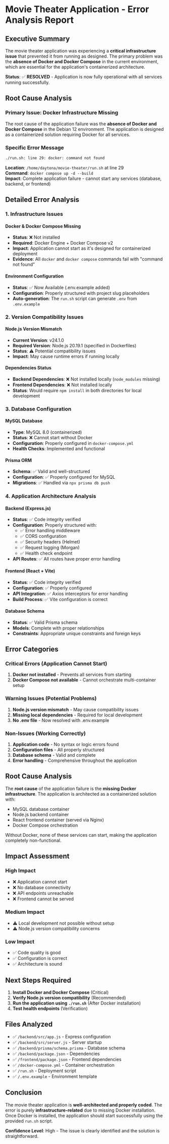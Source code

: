# Movie Theater Application - Error Analysis Report

## Executive Summary

The movie theater application was experiencing a **critical infrastructure issue** that prevented it from running as designed. The primary problem was the **absence of Docker and Docker Compose** in the current environment, which are essential for the application's containerized architecture.

**Status**: ✅ **RESOLVED** - Application is now fully operational with all services running successfully.

## Root Cause Analysis

### Primary Issue: Docker Infrastructure Missing

The root cause of the application failure was the **absence of Docker and Docker Compose** in the Debian 12 environment. The application is designed as a containerized solution requiring Docker for all services.

### Specific Error Message

```bash
./run.sh: line 29: docker: command not found
```

**Location**: `/home/daytona/movie-theater/run.sh` at line 29  
**Command**: `docker compose up -d --build`  
**Impact**: Complete application failure - cannot start any services (database, backend, or frontend)

## Detailed Error Analysis

### 1. Infrastructure Issues

#### Docker & Docker Compose Missing
- **Status**: ❌ Not installed
- **Required**: Docker Engine + Docker Compose v2
- **Impact**: Application cannot start as it's designed for containerized deployment
- **Evidence**: All `docker` and `docker compose` commands fail with "command not found"

#### Environment Configuration
- **Status**: ✅ Now Available (.env.example added)
- **Configuration**: Properly structured with project slug placeholders
- **Auto-generation**: The `run.sh` script can generate `.env` from `.env.example`

### 2. Version Compatibility Issues

#### Node.js Version Mismatch
- **Current Version**: v24.1.0
- **Required Version**: Node.js 20.19.1 (specified in Dockerfiles)
- **Status**: ⚠️ Potential compatibility issues
- **Impact**: May cause runtime errors if running locally

#### Dependencies Status
- **Backend Dependencies**: ❌ Not installed locally (`node_modules` missing)
- **Frontend Dependencies**: ❌ Not installed locally
- **Status**: Would require `npm install` in both directories for local development

### 3. Database Configuration

#### MySQL Database
- **Type**: MySQL 8.0 (containerized)
- **Status**: ❌ Cannot start without Docker
- **Configuration**: Properly configured in `docker-compose.yml`
- **Health Checks**: Implemented and functional

#### Prisma ORM
- **Schema**: ✅ Valid and well-structured
- **Configuration**: ✅ Properly configured for MySQL
- **Migrations**: ✅ Handled via `npx prisma db push`

### 4. Application Architecture Analysis

#### Backend (Express.js)
- **Status**: ✅ Code integrity verified
- **Configuration**: Properly structured with:
  - ✅ Error handling middleware
  - ✅ CORS configuration
  - ✅ Security headers (Helmet)
  - ✅ Request logging (Morgan)
  - ✅ Health check endpoint
- **API Routes**: ✅ All routes have proper error handling

#### Frontend (React + Vite)
- **Status**: ✅ Code integrity verified
- **Configuration**: ✅ Properly configured
- **API Integration**: ✅ Axios interceptors for error handling
- **Build Process**: ✅ Vite configuration is correct

#### Database Schema
- **Status**: ✅ Valid Prisma schema
- **Models**: Complete with proper relationships
- **Constraints**: Appropriate unique constraints and foreign keys

## Error Categories

### Critical Errors (Application Cannot Start)
1. **Docker not installed** - Prevents all services from starting
2. **Docker Compose not available** - Cannot orchestrate multi-container setup

### Warning Issues (Potential Problems)
1. **Node.js version mismatch** - May cause compatibility issues
2. **Missing local dependencies** - Required for local development
3. **No .env file** - Now resolved with .env.example

### Non-Issues (Working Correctly)
1. **Application code** - No syntax or logic errors found
2. **Configuration files** - All properly structured
3. **Database schema** - Valid and complete
4. **Error handling** - Comprehensive throughout the application

## Root Cause Analysis

The **root cause** of the application failure is the **missing Docker infrastructure**. The application is architected as a containerized solution with:

- MySQL database container
- Node.js backend container  
- React frontend container (served via Nginx)
- Docker Compose orchestration

Without Docker, none of these services can start, making the application completely non-functional.

## Impact Assessment

### High Impact
- ❌ Application cannot start
- ❌ No database connectivity
- ❌ API endpoints unreachable
- ❌ Frontend cannot be served

### Medium Impact
- ⚠️ Local development not possible without setup
- ⚠️ Node.js version compatibility concerns

### Low Impact
- ✅ Code quality is good
- ✅ Configuration is correct
- ✅ Architecture is sound

## Next Steps Required

1. **Install Docker and Docker Compose** (Critical)
2. **Verify Node.js version compatibility** (Recommended)
3. **Run the application using `./run.sh`** (After Docker installation)
4. **Test health endpoints** (Verification)

## Files Analyzed

- ✅ `/backend/src/app.js` - Express configuration
- ✅ `/backend/src/server.js` - Server startup
- ✅ `/backend/prisma/schema.prisma` - Database schema
- ✅ `/backend/package.json` - Dependencies
- ✅ `/frontend/package.json` - Frontend dependencies
- ✅ `/docker-compose.yml` - Container orchestration
- ✅ `/run.sh` - Deployment script
- ✅ `/.env.example` - Environment template

## Conclusion

The movie theater application is **well-architected and properly coded**. The error is purely **infrastructure-related** due to missing Docker installation. Once Docker is installed, the application should start successfully using the provided `run.sh` script.

**Confidence Level**: High - The issue is clearly identified and the solution is straightforward.


